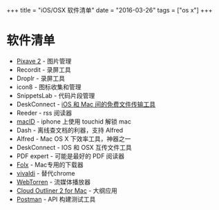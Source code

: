 +++
title = "iOS/OSX 软件清单"
date = "2016-03-26"
tags = ["os x"]
+++

# 软件清单

* [Pixave 2](http://www.littlehj.com/) - 图片管理
* Recordit - 录屏工具
* Droplr - 录屏工具
* icon8 - 图标收集和管理
* SnippetsLab - 代码片段管理
* DeskConnect - [iOS 和 Mac 间的免费文件传输工具](http://sspai.com/33436)
* Reeder - rss 阅读器
* [macID](http://macid.co/) - iphone 上使用 touchid 解锁 mac
* Dash - 离线查文档的利器，支持 Alfred
* Alfred - Mac OS X 下效率工具，神器之一
* DeskConnect - IOS 和 OSX 互传文件工具
* PDF expert - 可能是最好的 PDF 阅读器
* [Folx](http://mac.eltima.com/download-manager.html) - Mac专用的下载器
* [vivaldi](https://vivaldi.com/?lang=zh) - 替代chrome
* [WebTorren](https://webtorrent.io/) - 流媒体播放器
* [Cloud Outliner 2 for Mac](https://itunes.apple.com/cn/app/cloud-outliner-2-pro-outline/id1024917449?mt=1&app=music&ign-mpt=uo%3D4) - 大纲应用
* [Postman]() - API 构建测试工具

